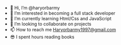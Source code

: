 - 👋 Hi, I’m @haryorbarmy
- 👀 I’m interested in becoming a full stack developer 
- 🌱 I’m currently learning Html/Css and JavaScript 
- 💞️ I’m looking to collaborate on projects 
- 📫 How to reach me Haryorbarmy1997@gmail.com
- 😎 I spent hours reading books

<!---
haryorbarmy/haryorbarmy is a ✨ special ✨ repository because its `README.md` (this file) appears on your GitHub profile.
You can click the Preview link to take a look at your changes.
--->
